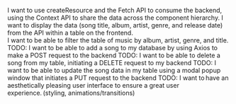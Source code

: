 I want to use createResource and the Fetch API to consume the backend, using the Context API to share the data across the component hierarchy.
I want to display the data (song title, album, artist, genre, and release date) from the API within a table on the frontend.  
I want to be able to filter the table of music by album, artist, genre, and title.  
TODO: I want to be able to add a song to my database by using Axios to make a POST request to the backend
TODO: I want to be able to delete a song from my table, initiating a DELETE request to my backend
TODO: I want to be able to update the song data in my table using a modal popup window that initiates a PUT request to the backend
TODO: I want to have an aesthetically pleasing user interface to ensure a great user experience. (styling, animations/transitions)
